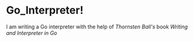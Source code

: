 # Go_Interpreter! #

I am writing a Go interpreter with the help of *Thornsten Ball's* book *Writing and Interpreter in Go*
